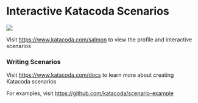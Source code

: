 # Interactive Katacoda Scenarios

[![](http://shields.katacoda.com/katacoda/salmon/count.svg)](https://www.katacoda.com/salmon "Get your profile on Katacoda.com")

Visit https://www.katacoda.com/salmon to view the profile and interactive scenarios

### Writing Scenarios
Visit https://www.katacoda.com/docs to learn more about creating Katacoda scenarios

For examples, visit https://github.com/katacoda/scenario-example
